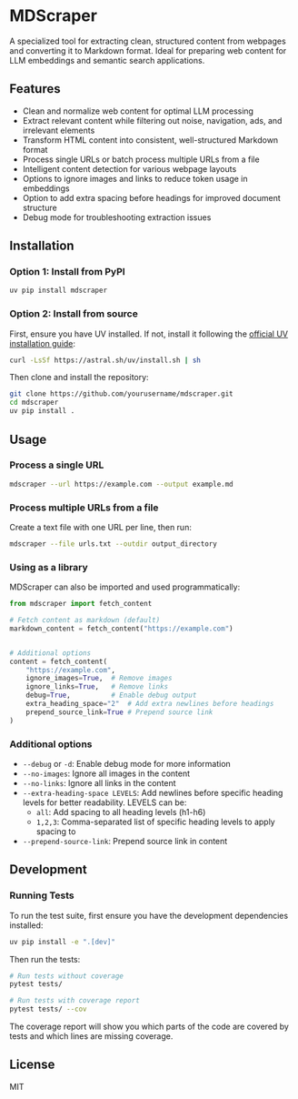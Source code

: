 # MDScraper

A specialized tool for extracting clean, structured content from webpages and converting it to Markdown format. Ideal for preparing web content for LLM embeddings and semantic search applications.

## Features

- Clean and normalize web content for optimal LLM processing
- Extract relevant content while filtering out noise, navigation, ads, and irrelevant elements
- Transform HTML content into consistent, well-structured Markdown format
- Process single URLs or batch process multiple URLs from a file
- Intelligent content detection for various webpage layouts
- Options to ignore images and links to reduce token usage in embeddings
- Option to add extra spacing before headings for improved document structure
- Debug mode for troubleshooting extraction issues

## Installation

### Option 1: Install from PyPI

```bash
uv pip install mdscraper
```

### Option 2: Install from source

First, ensure you have UV installed. If not, install it following the [official UV installation guide](https://github.com/astral-sh/uv):

```bash
curl -LsSf https://astral.sh/uv/install.sh | sh
```

Then clone and install the repository:

```bash
git clone https://github.com/yourusername/mdscraper.git
cd mdscraper
uv pip install .
```

## Usage

### Process a single URL

```bash
mdscraper --url https://example.com --output example.md
```

### Process multiple URLs from a file

Create a text file with one URL per line, then run:

```bash
mdscraper --file urls.txt --outdir output_directory
```

### Using as a library

MDScraper can also be imported and used programmatically:

```python
from mdscraper import fetch_content

# Fetch content as markdown (default)
markdown_content = fetch_content("https://example.com")


# Additional options
content = fetch_content(
    "https://example.com",
    ignore_images=True,  # Remove images
    ignore_links=True,   # Remove links
    debug=True,          # Enable debug output
    extra_heading_space="2"  # Add extra newlines before headings
    prepend_source_link=True # Prepend source link
)
```

### Additional options

- `--debug` or `-d`: Enable debug mode for more information
- `--no-images`: Ignore all images in the content
- `--no-links`: Ignore all links in the content
- `--extra-heading-space LEVELS`: Add newlines before specific heading levels for better readability. LEVELS can be:
  - `all`: Add spacing to all heading levels (h1-h6)
  - `1,2,3`: Comma-separated list of specific heading levels to apply spacing to
- `--prepend-source-link`: Prepend source link in content

## Development

### Running Tests

To run the test suite, first ensure you have the development dependencies installed:

```bash
uv pip install -e ".[dev]"
```

Then run the tests:

```bash
# Run tests without coverage
pytest tests/

# Run tests with coverage report
pytest tests/ --cov
```

The coverage report will show you which parts of the code are covered by tests and which lines are missing coverage.

## License

MIT
